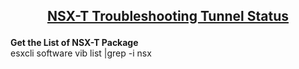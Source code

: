 ## <p align="center"><ins>NSX-T Troubleshooting Tunnel Status</ins></p>


**Get the List of NSX-T Package**<br>
esxcli software vib list |grep -i nsx
